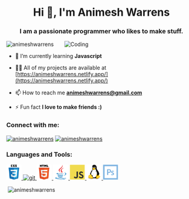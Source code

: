 <h1 align="center">Hi 👋, I'm Animesh Warrens</h1>
<h3 align="center">I am a passionate programmer who likes to make stuff.</h3>
<img align="right" alt="Coding" width="350" src="https://i.redd.it/92mj3zsl6yz91.gif">

<p align="left"> <img src="https://komarev.com/ghpvc/?username=animeshwarrens&label=Profile%20views&color=0e75b6&style=flat" alt="animeshwarrens" /> </p>

- 🌱 I’m currently learning **Javascript**

- 👨‍💻 All of my projects are available at [https://animeshwarrens.netlify.app/](https://animeshwarrens.netlify.app/)

- 📫 How to reach me **animeshwarrens@gmail.com**

- ⚡ Fun fact **I love to make friends :)**

<h3 align="left">Connect with me:</h3>
<p align="left">
<a href="https://twitter.com/animeshwarrens" target="blank"><img align="center" src="https://raw.githubusercontent.com/rahuldkjain/github-profile-readme-generator/master/src/images/icons/Social/twitter.svg" alt="animeshwarrens" height="30" width="40" /></a>
<a href="https://instagram.com/animeshwarrens" target="blank"><img align="center" src="https://raw.githubusercontent.com/rahuldkjain/github-profile-readme-generator/master/src/images/icons/Social/instagram.svg" alt="animeshwarrens" height="30" width="40" /></a>
</p>

<h3 align="left">Languages and Tools:</h3>
<p align="left"> <a href="https://www.w3schools.com/css/" target="_blank" rel="noreferrer"> <img src="https://raw.githubusercontent.com/devicons/devicon/master/icons/css3/css3-original-wordmark.svg" alt="css3" width="40" height="40"/> </a> <a href="https://git-scm.com/" target="_blank" rel="noreferrer"> <img src="https://www.vectorlogo.zone/logos/git-scm/git-scm-icon.svg" alt="git" width="40" height="40"/> </a> <a href="https://www.w3.org/html/" target="_blank" rel="noreferrer"> <img src="https://raw.githubusercontent.com/devicons/devicon/master/icons/html5/html5-original-wordmark.svg" alt="html5" width="40" height="40"/> </a> <a href="https://www.java.com" target="_blank" rel="noreferrer"> <img src="https://raw.githubusercontent.com/devicons/devicon/master/icons/java/java-original.svg" alt="java" width="40" height="40"/> </a> <a href="https://developer.mozilla.org/en-US/docs/Web/JavaScript" target="_blank" rel="noreferrer"> <img src="https://raw.githubusercontent.com/devicons/devicon/master/icons/javascript/javascript-original.svg" alt="javascript" width="40" height="40"/> </a> <a href="https://www.linux.org/" target="_blank" rel="noreferrer"> <img src="https://raw.githubusercontent.com/devicons/devicon/master/icons/linux/linux-original.svg" alt="linux" width="40" height="40"/> </a> <a href="https://www.photoshop.com/en" target="_blank" rel="noreferrer"> <img src="https://raw.githubusercontent.com/devicons/devicon/master/icons/photoshop/photoshop-line.svg" alt="photoshop" width="40" height="40"/> </a> </p>

<p>&nbsp;<img align="center" src="https://github-readme-stats.vercel.app/api?username=animeshwarrens&show_icons=true&locale=en" alt="animeshwarrens" /></p>
